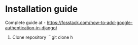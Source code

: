 # Installation guide

Complete guide at - https://fosstack.com/how-to-add-google-authentication-in-django/

1) Clone repository ```git clone h